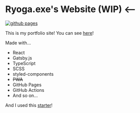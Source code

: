 # Ryoga.exe's Website (WIP) <--

[![github pages](https://github.com/Ryoga-exe/ryoga.dev/workflows/github%20pages/badge.svg)](https://github.com/Ryoga-exe/ryoga.dev/actions)


This is my portfolio site!
You can see [here](https://ryoga.dev)!

Made with...

- React
- Gatsby.js
- TypeScript
- SCSS
- styled-components
- ~~PWA~~
- GitHub Pages
- GitHub Actions
- And so on...

And I used this [starter](https://github.com/gatsbyjs/gatsby-starter-blog)!
